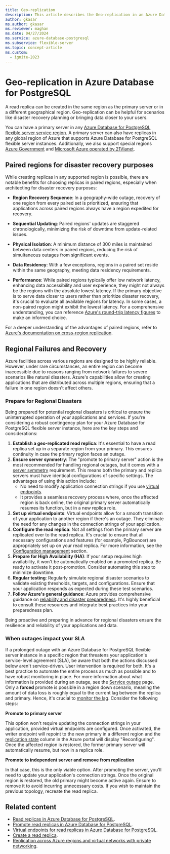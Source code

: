 ```yaml
---
title: Geo-replication
description: This article describes the Geo-replication in an Azure Database for PostgreSQL flexible server instance.
author: gkasar
ms.author: gkasar
ms.reviewer: maghan
ms.date: 04/27/2024
ms.service: azure-database-postgresql
ms.subservice: flexible-server
ms.topic: concept-article
ms.custom:
  - ignite-2023
---
```


# Geo-replication in Azure Database for PostgreSQL 

A read replica can be created in the same region as the primary server or in a different geographical region. Geo-replication can be helpful for scenarios like disaster recovery planning or bringing data closer to your users.

You can have a primary server in any [Azure Database for PostgreSQL flexible server service region](https://azure.microsoft.com/global-infrastructure/services/?products=postgresql). A primary server can also have replicas in any global region of Azure that supports Azure Database for PostgreSQL flexible server instances. Additionally, we also support special regions [Azure Government](/azure/azure-government/documentation-government-welcome) and [Microsoft Azure operated by 21Vianet](/azure/china/overview-operations). 


## Paired regions for disaster recovery purposes

While creating replicas in any supported region is possible, there are notable benefits for choosing replicas in paired regions, especially when architecting for disaster recovery purposes:

- **Region Recovery Sequence**: In a geography-wide outage, recovery of one region from every paired set is prioritized, ensuring that applications across paired regions always have a region expedited for recovery.

- **Sequential Updating**: Paired regions' updates are staggered chronologically, minimizing the risk of downtime from update-related issues.

- **Physical Isolation**: A minimum distance of 300 miles is maintained between data centers in paired regions, reducing the risk of simultaneous outages from significant events.

- **Data Residency**: With a few exceptions, regions in a paired set reside within the same geography, meeting data residency requirements.

- **Performance**: While paired regions typically offer low network latency, enhancing data accessibility and user experience, they might not always be the regions with the absolute lowest latency. If the primary objective is to serve data closer to users rather than prioritize disaster recovery, it's crucial to evaluate all available regions for latency. In some cases, a non-paired region might exhibit the lowest latency. For a comprehensive understanding, you can reference [Azure's round-trip latency figures](/azure/networking/azure-network-latency#round-trip-latency-figures) to make an informed choice.

For a deeper understanding of the advantages of paired regions, refer to [Azure's documentation on cross-region replication](/azure/reliability/cross-region-replication-azure#azure-paired-regions).


## Regional Failures and Recovery

Azure facilities across various regions are designed to be highly reliable. However, under rare circumstances, an entire region can become inaccessible due to reasons ranging from network failures to severe scenarios like natural disasters. Azure's capabilities allow for creating applications that are distributed across multiple regions, ensuring that a failure in one region doesn't affect others.

### Prepare for Regional Disasters

Being prepared for potential regional disasters is critical to ensure the uninterrupted operation of your applications and services. If you're considering a robust contingency plan for your Azure Database for PostgreSQL flexible server instance, here are the key steps and considerations:

1.  **Establish a geo-replicated read replica**: It's essential to have a read replica set up in a separate region from your primary. This ensures continuity in case the primary region faces an outage. 
2.  **Ensure server symmetry**: The "promote to primary server" action is the most recommended for handling regional outages, but it comes with a [server symmetry](concepts-read-replicas.md#configuration-management) requirement. This means both the primary and replica servers must have identical configurations of specific settings. The advantages of using this action include:
     * No need to modify application connection strings if you use [virtual endpoints](concepts-read-replicas-virtual-endpoints.md).
     * It provides a seamless recovery process where, once the affected region is back online, the original primary server automatically resumes its function, but in a new replica role.
3.  **Set up virtual endpoints**: Virtual endpoints allow for a smooth transition of your application to another region if there's an outage. They eliminate the need for any changes in the connection strings of your application.
4.  **Configure the read replica**: Not all settings from the primary server are replicated over to the read replica. It's crucial to ensure that all necessary configurations and features (for example, PgBouncer) are appropriately set up on your read replica. For more information, see the [Configuration management](concepts-read-replicas-promote.md#configuration-management) section.
5.  **Prepare for High Availability (HA)**: If your setup requires high availability, it won't be automatically enabled on a promoted replica. Be ready to activate it post-promotion. Consider automating this step to minimize downtime.
6.  **Regular testing**: Regularly simulate regional disaster scenarios to validate existing thresholds, targets, and configurations. Ensure that your application responds as expected during these test scenarios.
7.  **Follow Azure's general guidance**: Azure provides comprehensive guidance on [reliability and disaster preparedness](/azure/reliability/overview). It's highly beneficial to consult these resources and integrate best practices into your preparedness plan.

Being proactive and preparing in advance for regional disasters ensure the resilience and reliability of your applications and data.

### When outages impact your SLA

If a prolonged outage with an Azure Database for PostgreSQL flexible server instance in a specific region that threatens your application's service-level agreement (SLA), be aware that both the actions discussed below aren't service-driven. User intervention is required for both. It's a best practice to automate the entire process as much as possible and to have robust monitoring in place. For more information about what information is provided during an outage, see the [Service outage](concepts-business-continuity.md#service-outage) page. Only a **forced** promote is possible in a region down scenario, meaning the amount of data loss is roughly equal to the current lag between the replica and primary. Hence, it's crucial to [monitor the lag](concepts-read-replicas.md#monitor-replication). Consider the following steps:

**Promote to primary server**

This option won't require updating the connection strings in your application, provided virtual endpoints are configured. Once activated, the writer endpoint will repoint to the new primary in a different region and the [replication state](concepts-read-replicas.md#monitor-replication) column in the Azure portal will display "Reconfiguring". Once the affected region is restored, the former primary server will automatically resume, but now in a replica role.

**Promote to independent server and remove from replication**

In that case, this is the only viable option. After promoting the server, you'll need to update your application's connection strings. Once the original region is restored, the old primary might become active again. Ensure to remove it to avoid incurring unnecessary costs. If you wish to maintain the previous topology, recreate the read replica.

## Related content

- [Read replicas in Azure Database for PostgreSQL](concepts-read-replicas.md).
- [Promote read replicas in Azure Database for PostgreSQL](concepts-read-replicas-promote.md).
- [Virtual endpoints for read replicas in Azure Database for PostgreSQL](concepts-read-replicas-virtual-endpoints.md).
- [Create a read replica](how-to-create-read-replica.md).
- [Replication across Azure regions and virtual networks with private networking](concepts-networking-private.md#replication-across-azure-regions-and-virtual-networks-with-private-networking).

